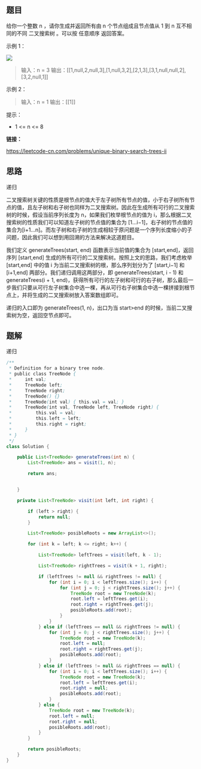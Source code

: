 ## 题目

给你一个整数 n ，请你生成并返回所有由 n 个节点组成且节点值从 1 到 n 互不相同的不同 二叉搜索树 。可以按 任意顺序 返回答案。

 

示例 1：

![](https://assets.leetcode.com/uploads/2021/01/18/uniquebstn3.jpg)

> 输入：n = 3
> 输出：[[1,null,2,null,3],[1,null,3,2],[2,1,3],[3,1,null,null,2],[3,2,null,1]]

示例 2：

> 输入：n = 1
> 输出：[[1]]


提示：

* 1 <= n <= 8

**链接：**

https://leetcode-cn.com/problems/unique-binary-search-trees-ii

## 思路

递归

二叉搜索树关键的性质是根节点的值大于左子树所有节点的值，小于右子树所有节点的值，且左子树和右子树也同样为二叉搜索树。因此在生成所有可行的二叉搜索树的时候，假设当前序列长度为 n，如果我们枚举根节点的值为 i，那么根据二叉搜索树的性质我们可以知道左子树的节点值的集合为 [1…i−1]，右子树的节点值的集合为[i+1…n]。而左子树和右子树的生成相较于原问题是一个序列长度缩小的子问题，因此我们可以想到用回溯的方法来解决这道题目。

我们定义 generateTrees(start, end) 函数表示当前值的集合为 [start,end]，返回序列 [start,end] 生成的所有可行的二叉搜索树。按照上文的思路，我们考虑枚举 [start,end] 中的值 i 为当前二叉搜索树的根，那么序列划分为了 [start,i−1] 和 [i+1,end] 两部分。我们递归调用这两部分，即 generateTrees(start, i - 1) 和 generateTrees(i + 1, end)，获得所有可行的左子树和可行的右子树，那么最后一步我们只要从可行左子树集合中选一棵，再从可行右子树集合中选一棵拼接到根节点上，并将生成的二叉搜索树放入答案数组即可。

递归的入口即为 generateTrees(1, n)，出口为当 start>end 的时候，当前二叉搜索树为空，返回空节点即可。

## 题解

递归

```java
/**
 * Definition for a binary tree node.
 * public class TreeNode {
 *     int val;
 *     TreeNode left;
 *     TreeNode right;
 *     TreeNode() {}
 *     TreeNode(int val) { this.val = val; }
 *     TreeNode(int val, TreeNode left, TreeNode right) {
 *         this.val = val;
 *         this.left = left;
 *         this.right = right;
 *     }
 * }
 */
class Solution {

    public List<TreeNode> generateTrees(int n) {
        List<TreeNode> ans = visit(1, n);

        return ans;


    }

    private List<TreeNode> visit(int left, int right) {

        if (left > right) {
            return null;
        }

        List<TreeNode> posibleRoots = new ArrayList<>();

        for (int k = left; k <= right; k++) {

            List<TreeNode> leftTrees = visit(left, k - 1);

            List<TreeNode> rightTrees = visit(k + 1, right);

            if (leftTrees != null && rightTrees != null) {
                for (int i = 0; i < leftTrees.size(); i++) {
                    for (int j = 0; j < rightTrees.size(); j++) {
                        TreeNode root = new TreeNode(k);
                        root.left = leftTrees.get(i);
                        root.right = rightTrees.get(j);
                        posibleRoots.add(root);
                    }
                }
            } else if (leftTrees == null && rightTrees != null) {
                for (int j = 0; j < rightTrees.size(); j++) {
                    TreeNode root = new TreeNode(k);
                    root.left = null;
                    root.right = rightTrees.get(j);
                    posibleRoots.add(root);
                }  
            } else if (leftTrees != null && rightTrees == null) {
                for (int i = 0; i < leftTrees.size(); i++) {
                    TreeNode root = new TreeNode(k);
                    root.left = leftTrees.get(i);
                    root.right = null;
                    posibleRoots.add(root);
                }
            } else {
                TreeNode root = new TreeNode(k);
                root.left = null;
                root.right = null;
                posibleRoots.add(root);
            }
        }

        return posibleRoots;
    }
}
```

